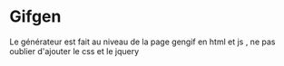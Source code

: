 # Gifgen

Le générateur est fait au niveau de la page gengif en html et js , ne pas oublier d'ajouter le css et le jquery
